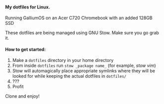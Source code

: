 #### My dotfiles for Linux. ####
Running GalliumOS on an Acer C720 Chromebook with an added 128GB SSD

These dotfiles are being managed using GNU Stow. Make sure you go grab it.

#### How to get started: ####
1. Make a `dotfiles` directory in your home directory
2. From inside `dotfiles` run `stow _package name_` (for example, _stow vim_)
3. Stow will automagically place appropriate symlinks where they will be looked for while keeping the actual dotfiles
in `dotfiles/`
4. ???
5. Profit

Clone and enjoy!
